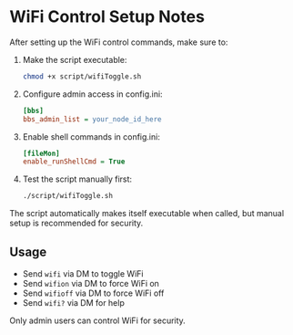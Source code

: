 # WiFi Control Setup Notes

After setting up the WiFi control commands, make sure to:

1. Make the script executable:
   ```bash
   chmod +x script/wifiToggle.sh
   ```

2. Configure admin access in config.ini:
   ```ini
   [bbs]
   bbs_admin_list = your_node_id_here
   ```

3. Enable shell commands in config.ini:
   ```ini
   [fileMon]
   enable_runShellCmd = True
   ```

4. Test the script manually first:
   ```bash
   ./script/wifiToggle.sh
   ```

The script automatically makes itself executable when called, but manual setup is recommended for security.

## Usage
- Send `wifi` via DM to toggle WiFi
- Send `wifion` via DM to force WiFi on  
- Send `wifioff` via DM to force WiFi off
- Send `wifi?` via DM for help

Only admin users can control WiFi for security.